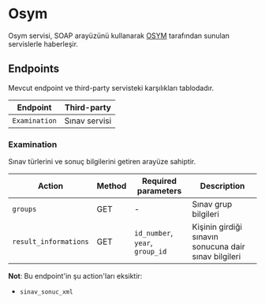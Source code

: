 Osym
====

Osym servisi, SOAP arayüzünü kullanarak [OSYM](https://osym.gov.tr) tarafından sunulan servislerle haberleşir.

Endpoints
---------

Mevcut endpoint ve third-party servisteki karşılıkları tablodadır.

|Endpoint     |Third-party|
|-------------|-----------|
|`Examination`|Sınav servisi

### Examination

Sınav türlerini ve sonuç bilgilerini getiren arayüze sahiptir.

|Action               |Method|Required parameters            |Description|
|---------------------|------|-------------------------------|-----------|
|`groups`             |GET   |-                              |Sınav grup bilgileri
|`result_informations`|GET   |`id_number`, `year`, `group_id`|Kişinin girdiği sınavın sonucuna dair sınav bilgileri

**Not**: Bu endpoint'in şu action'ları eksiktir:

- `sinav_sonuc_xml`
